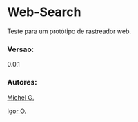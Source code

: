 Web-Search
==========
Teste para um protótipo de rastreador web.

### Versao:
0.0.1
### Autores:
[Michel G.](https://github.com/Jmallone/)

[Igor O.](https://github.com/Tecsites)

